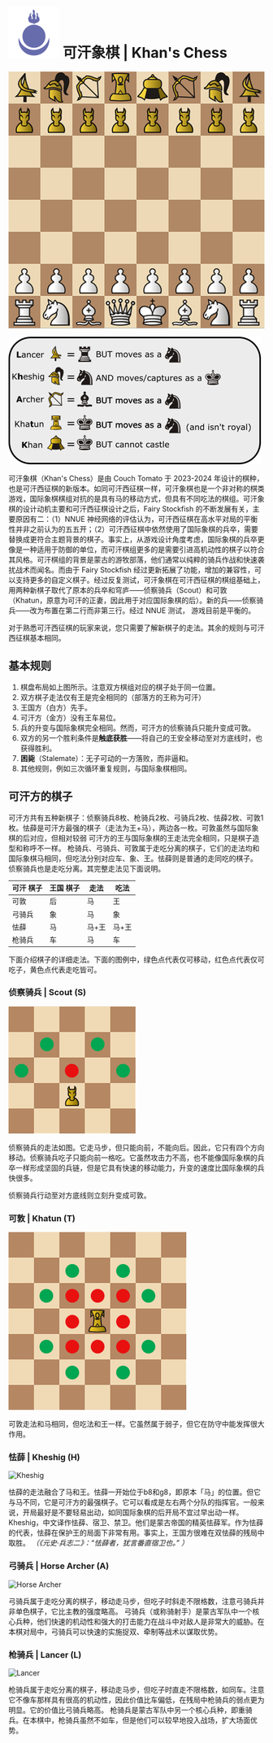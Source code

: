 # ![Khans chess](https://github.com/gbtami/pychess-variants/blob/master/static/icons/khans.svg) 可汗象棋 | Khan's Chess

![Khans Chess](https://github.com/gbtami/pychess-variants/blob/master/static/images/CVariantsGuide/Khans.png)

![Legend](https://github.com/gbtami/pychess-variants/blob/master/static/images/CVariantsGuide/KhansLegend.png)

可汗象棋（Khan's Chess）是由 Couch Tomato 于 2023-2024 年设计的棋种，也是可汗西征棋的新版本。如同可汗西征棋一样，可汗象棋也是一个非对称的棋类游戏，国际象棋棋组对抗的是具有马的移动方式，但具有不同吃法的棋组。可汗象棋的设计动机主要和可汗西征棋设计之后，Fairy Stockfish 的不断发展有关，主要原因有二：（1）NNUE 神经网络的评估认为，可汗西征棋在高水平对局的平衡性并非之前认为的五五开；（2）可汗西征棋中依然使用了国际象棋的兵卒，需要替换成更符合主题背景的棋子。事实上，从游戏设计角度考虑，国际象棋的兵卒更像是一种适用于防御的单位，而可汗棋组更多的是需要引进高机动性的棋子以符合其风格。可汗棋组的背景是蒙古的游牧部落，他们通常以纯粹的骑兵作战和快速袭扰战术而闻名。而由于 Fairy Stockfish 经过更新拓展了功能，增加的兼容性，可以支持更多的自定义棋子。经过反复测试，可汗象棋在可汗西征棋的棋组基础上，用两种新棋子取代了原本的兵卒和穹庐——侦察骑兵（Scout）和可敦（Khatun，原意为可汗的正妻，因此用于对应国际象棋的后）。新的兵——侦察骑兵——改为布置在第二行而非第三行。经过 NNUE 测试， 游戏目前是平衡的。

对于熟悉可汗西征棋的玩家来说，您只需要了解新棋子的走法。其余的规则与可汗西征棋基本相同。
 
## 基本规则
1.	棋盘布局如上图所示。注意双方棋组对应的棋子处于同一位置。
2.	双方棋子走法仅有王是完全相同的（部落方的王称为可汗）
3.	王国方（白方）先手。
4.	可汗方（金方）没有王车易位。
5.	兵的升变与国际象棋完全相同。然而，可汗方的侦察骑兵只能升变成可敦。
6.	双方的另一个胜利条件是**触底获胜**——将自己的王安全移动至对方底线时，也获得胜利。
7.	**困毙**（Stalemate）：无子可动的一方落败，而非逼和。
8.	其他规则，例如三次循环重复规则，与国际象棋相同。

## 可汗方的棋子
可汗方共有五种新棋子：侦察骑兵8枚、枪骑兵2枚、弓骑兵2枚、怯薛2枚、可敦1枚。怯薛是可汗方最强的棋子（走法为王+马），两边各一枚。可敦虽然与国际象棋的后对应，但相对较弱
可汗方的王与国际象棋的王走法完全相同，只是棋子造型和称呼不一样。
枪骑兵、弓骑兵、可敦属于走吃分离的棋子，它们的走法均和国际象棋马相同，但吃法分别对应车、象、王。怯薛则是普通的走同吃的棋子。
侦察骑兵也是走吃分离。其完整走法见下面说明。

**可汗** 棋子	| **王国** 棋子	| 走法 | 吃法
-- | -- | -- | --
可敦 | 后 | 马 | 王
弓骑兵 | 象 | 马 | 象
怯薛 | 马 | 马+王 | 马+王
枪骑兵 | 车 | 马 | 车

下面介绍棋子的详细走法。下面的图例中，绿色点代表仅可移动，红色点代表仅可吃子，黄色点代表走吃皆可。

### 侦察骑兵 | Scout (S)

![Scout](https://github.com/gbtami/pychess-variants/blob/master/static/images/CVariantsGuide/Scout.png)
 
侦察骑兵的走法如图。它走马步，但只能向前，不能向后。因此，它只有四个方向移动。侦察骑兵吃子只能向前一格吃。它虽然攻击力不高，也不能像国际象棋的兵卒一样形成坚固的兵链，但是它具有快速的移动能力，升变的速度比国际象棋的兵快很多。

侦察骑兵行动至对方底线则立刻升变成可敦。
 
### 可敦 | Khatun (T)

![Khatun](https://github.com/gbtami/pychess-variants/blob/master/static/images/CVariantsGuide/Khatun.png)
 
可敦走法和马相同，但吃法和王一样。它虽然属于弱子，但它在防守中能发挥很大作用。

### 怯薛 | Kheshig (H)

![Kheshig](https://github.com/gbtami/pychess-variants/blob/master/static/images/CVariantsGuide/Kheshig.png)
 
怯薛的走法融合了马和王。怯薛一开始位于b8和g8，即原本「马」的位置。但它与马不同，它是可汗方的最强棋子。它可以看成是左右两个分队的指挥官。一般来说，开局最好是不要轻易出动，如同国际象棋的后开局不宜过早出动一样。
Kheshig，中文译作怯薛、宿卫、禁卫。他们是蒙古帝国的精英怯薛军。作为怯薛的代表，怯薛在保护王的局面下非常有用。事实上，王国方很难在双怯薛的残局中取胜。
*（《元史·兵志二》：“怯薛者，犹言番直宿卫也。” ）*

### 弓骑兵 | Horse Archer (A)

![Horse Archer](https://github.com/gbtami/pychess-variants/blob/master/static/images/CVariantsGuide/Archer.png)
 
弓骑兵属于走吃分离的棋子，移动走马步，但吃子时斜走不限格数，注意弓骑兵并非单色棋子，它比主教的强度略高。
弓骑兵（或称骑射手）是蒙古军队中一个核心兵种，他们快速的机动性和强大的打击能力在战斗中对敌人是非常大的威胁。在本棋对局中，弓骑兵可以快速的实施捉双、牵制等战术以谋取优势。
 
### 枪骑兵 | Lancer (L)

![Lancer](https://github.com/gbtami/pychess-variants/blob/master/static/images/CVariantsGuide/Lancer.png)
 
枪骑兵属于走吃分离的棋子，移动走马步，但吃子时直走不限格数，如同车。注意它不像车那样具有很高的机动性，因此价值比车偏低，在残局中枪骑兵的弱点更为明显。它的价值比弓骑兵略高。
枪骑兵是蒙古军队中另一个核心兵种，即重骑兵。在本棋中，枪骑兵虽然不如车，但是他们可以较早地投入战场，扩大场面优势。

